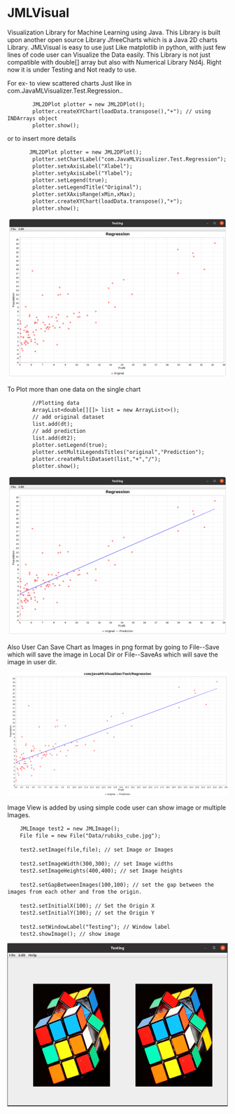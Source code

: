 # JMLVisual
Visualization Library for Machine Learning using Java.
This Library is built upon another open source Library JfreeCharts which is a Java 2D charts Library. 
JMLVisual is easy to use just Like matplotlib in python, with just few lines of code user can Visualize the Data easily. 
This Library is not just compatible with double[] array but also with Numerical Library Nd4j. Right now it is under Testing and Not ready to use.

For ex- to view scattered charts Just like in com.JavaMLVisualizer.Test.Regression..
 
            JML2DPlot plotter = new JML2DPlot();
            plotter.createXYChart(loadData.transpose(),"+"); // using INDArrays object 
            plotter.show();


or to insert more details 


           JML2DPlot plotter = new JML2DPlot();
            plotter.setChartLabel("com.JavaMLVisualizer.Test.Regression");
            plotter.setxAxisLabel("Xlabel");
            plotter.setyAxisLabel("Ylabel");
            plotter.setLegend(true);
            plotter.setLegendTitle("Original");
            plotter.setXAxisRange(xMin,xMax);
            plotter.createXYChart(loadData.transpose(),"+");
            plotter.show();

<img src=https://github.com/akshay-591/JMLVisual/blob/master/Pic/Screenshot%20from%202020-12-16%2018-11-42.png>

To Plot more than one data on the single chart

            //Plotting data
            ArrayList<double[][]> list = new ArrayList<>();
            // add original dataset
            list.add(dt);
            // add prediction
            list.add(dt2);
            plotter.setLegend(true);
            plotter.setMultiLegendsTitles("original","Prediction");
            plotter.createMultiDataset(list,"+","/");
            plotter.show();
            
<img src="https://github.com/akshay-591/JMLVisual/blob/master/Pic/Screenshot%20from%202020-12-16%2018-12-17.png">

Also User Can Save Chart as Images in png format by going to File--Save which will save the image in Local Dir or File--SaveAs which will save the image in user dir.

<img src = "https://github.com/akshay-591/JMLVisual/blob/master/Pic/chart.png">

Image View is added by using simple code user can show image or multiple Images.

        JMLImage test2 = new JMLImage();
        File file = new File("Data/rubiks_cube.jpg"); 

        test2.setImage(file,file); // set Image or Images

        test2.setImageWidth(300,300); // set Image widths 
        test2.setImageHeights(400,400); // set Image heights

        test2.setGapBetweenImages(100,100); // set the gap between the images from each other and from the origin.

        test2.setInitialX(100); // Set the Origin X
        test2.setInitialY(100); // set the Origin Y

        test2.setWindowLabel("Testing"); // Window label
        test2.showImage(); // show image
        
<img src = https://github.com/akshay-591/JMLVisual/blob/master/Data/Screenshot%20from%202020-12-23%2022-04-29.png>
